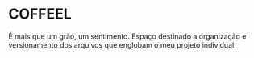 # COFFEEL 
É mais que um grão, um sentimento.
Espaço destinado a organização e versionamento dos arquivos que englobam o meu projeto individual.

